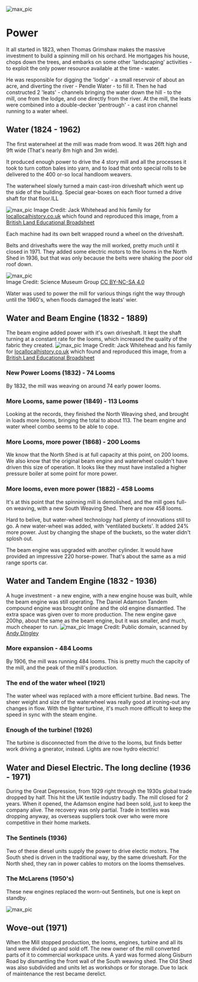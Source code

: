![max_pic](./stories.png)

# Power
It all started in 1823, when Thomas Grimshaw makes the massive investment to build a spinning mill on his orchard. 
He mortgages his house, chops down the trees, and embarks on some other 'landscaping' activities - to exploit the only power resource available at the time - water.

He was responsible for digging the 'lodge' - a small reservoir of about an acre, and diverting the river - Pendle Water - to fill it.
Then he had constructed 2 'leats' - channels bringing the water down the hill - to the mill, one from the lodge, and one directly from the river.
At the mill, the leats were combined into a double-decker 'pentrough' - a cast iron channel running to a water wheel.

## Water (1824 - 1962)
The first waterwheel at the mill was made from wood. It was 26ft high and 9ft wide (That's nearly 8m high and 3m wide). 

It produced enough power to drive the 4 story mill and all the processes it took to turn cotton bales into yarn, and to load that onto special rolls to be delivered to the 400 or-so local handloom weavers.

The waterwheel slowly turned a main cast-iron driveshaft which went up the side of the building. 
Special gear-boxes on each floor turned a drive shaft for that floor.ILL

![max_pic](./water_powered_mill.jpg)
Image Credit: Jack Whitehead and his family for [locallocalhistory.co.uk](https://www.locallocalhistory.co.uk/) which found and reproduced this image, from a [British Land Educational Broadsheet](https://www.locallocalhistory.co.uk/brit-land/index.htm#top)


Each machine had its own belt wrapped round a wheel on the driveshaft.

Belts and driveshafts were the way the mill worked, pretty much until it closed in 1971. They added some electric motors to the looms in the North Shed in 1936, but that was only because the belts were shaking the poor old roof down.

![max_pic](./carding.jpg)  
Image Credit: Science Museum Group [CC BY-NC-SA 4.0](https://creativecommons.org/licenses/by-nc-sa/4.0/)

Water was used to power the mill for various things right the way through until the 1960's, when floods damaged the leats' wier.

## Water and Beam Engine (1832 - 1889) 
The beam engine added power with it's own driveshaft. It kept the shaft turning at a constant rate for the looms, which increased the quality of the fabric they created.
![max_pic](./beamengine1.png)
Image Credit: Jack Whitehead and his family for [locallocalhistory.co.uk](https://www.locallocalhistory.co.uk/) which found and reproduced this image, from a [British Land Educational Broadsheet](https://www.locallocalhistory.co.uk/brit-land/index.htm#top)


### New Power Looms (1832) - 74 Looms
By 1832, the mill was weaving on around 74 early power looms.

### More Looms, same power (1849) - 113 Looms
Looking at the records, they finished the North Weaving shed, and brought in loads more looms, bringing the total to about 113. The beam engine and water wheel combo seems to be able to cope.

### More Looms, more power (1868) - 200 Looms
We know that the North Shed is at full capacity at this point, on 200 looms. 
We also know that the original beam engine and waterwheel couldn't have driven this size of operation. It looks like they must have installed a higher pressure boiler at some point for more power.

### More looms, even more power (1882) - 458 Looms
It's at this point that the spinning mill is demolished, and the mill goes full-on weaving, with a new South Weaving Shed. There are now 458 looms.

Hard to belive, but water-wheel technology had plenty of innovations still to go. A new water-wheel was added, with 'ventilated buckets'. It added 24% more power. Just by changing the shape of the buckets, so the water didn't splosh out.

The beam engine was upgraded with another cylinder. It would have provided an impressive 220 horse-power. That's about the same as a mid range sports car. 

## Water and Tandem Engine (1832 - 1936) 
A huge investment - a new engine, with a new engine house was built, while the beam engine was still operating. 
The Daniel Adamson Tandem compound engine was brought online and the old engine dismantled. The extra space was given over to more production.
The new engine gave 200hp, about the same as the beam engine, but it was smaller, and much, much cheaper to run.
![max_pic](./adamson_engine.jpg)
Image Credit: Public domain, scanned by [Andy Dingley](https://commons.wikimedia.org/wiki/User:Andy_Dingley)

### More expansion - 484 Looms
By 1906, the mill was running 484 looms. This is pretty much the capcity of the mill, and the peak of the mill's production.

### The end of the water wheel (1921)
The water wheel was replaced with a more efficient turbine. Bad news. The sheer weight and size of the waterwheel was really good at ironing-out any changes in flow.  With the lighter turbine, it's much more difficult to keep the speed in sync with the steam engine.

### Enough of the turbine! (1926)
The turbine is disconnected from the drive to the looms, but finds better work driving a gnerator, instead. Lights are now hydro electric!


## Water and Diesel Electric. The long decline (1936 - 1971)
During the Great Depression, from 1929 right through the 1930s global trade dropped by half. This hit the UK textile industry badly. The mill closed for 2 years. When it opened, the Adamson engine had been sold, just to keep the company alive. 
The recovery was only partial. Trade in textiles was dropping anyway, as overseas suppliers took over who were more competitive in their home markets.

### The Sentinels (1936)
Two of these diesel units supply the power to drive electic motors. The South shed is driven in the traditional way, by the same driveshaft. For the North shed, they ran in power cables to motors on the looms themselves. 

### The McLarens (1950's)
These new engines replaced the worn-out Sentinels, but one is kept on standby.

![max_pic](./mclaren_diesel.jpg)

## Wove-out (1971)
When the Mill stopped production, the looms, engines, turbine and all its land were divided up and sold off. The new owner of the mill converted parts of it to commercial workspace units. A yard was formed along Gisburn Road by dismantling the front wall of the South weaving shed. The Old Shed was also subdivided and units let as workshops or for storage. Due to lack of maintenance the rest became derelict. 

